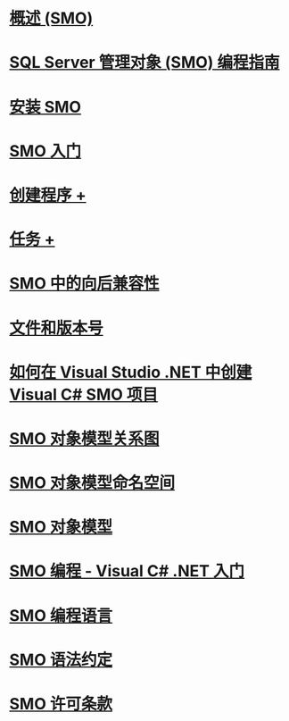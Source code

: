 # [概述 (SMO)](overview-smo.md)
# [SQL Server 管理对象 (SMO) 编程指南](sql-server-management-objects-smo-programming-guide.md)
# [安装 SMO](installing-smo.md)
# [SMO 入门](getting-started-in-smo.md)
# [创建程序 +](../../relational-databases/server-management-objects-smo/create-program/calling-methods.md)
# [任务 +](../../relational-databases/server-management-objects-smo/tasks/backing-up-and-restoring-databases-and-transaction-logs.md)
# [SMO 中的向后兼容性](backward-compatibility-in-smo.md)
# [文件和版本号](files-and-version-numbers.md)
# [如何在 Visual Studio .NET 中创建 Visual C# SMO 项目](how-to-create-a-visual-csharp-smo-project-in-visual-studio-net.md)
# [SMO 对象模型关系图](smo-object-model-diagram.md)
# [SMO 对象模型命名空间](smo-object-model-namespaces.md)
# [SMO 对象模型](smo-object-model.md)
# [SMO 编程 - Visual C# .NET 入门](smo-programming-getting-started-in-visual-csharp-net.md)
# [SMO 编程语言](smo-programming-languages.md)
# [SMO 语法约定](smo-syntax-conventions.md)
# [SMO 许可条款](smo-license-terms.md)
